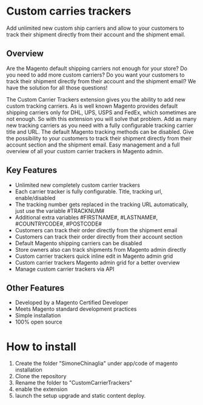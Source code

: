 # Custom carries trackers
Add unlimited new custom ship carriers and allow to your customers to track their shipment directly from their account and the shipment email.

## Overview

Are the Magento default shipping carriers not enough for your store? Do you need to add more custom carriers? Do you want your customers to track their shipment directly from their account and the shipment email? We have the solution for all those questions!

The Custom Carrier Trackers extension gives you the ability to add new custom tracking carriers. As is well known Magento provides default shipping carriers only for DHL, UPS, USPS and FedEx, which sometimes are not enough. So with this extension you will solve that problem. Add as many new tracking carriers as you need with a fully configurable tracking carrier title and URL. The default Magento tracking methods can be disabled. Give the possibility to your customers to track their shipment directly from their account section and the shipment email. Easy management and a full overview of all your custom carrier trackers in Magento admin.

## Key Features

- Unlimited new completely custom carrier trackers
- Each carrier tracker is fully configurable. Title, tracking url, enable/disabled
- The tracking number gets replaced in the tracking URL automatically, just use the variable #TRACKNUM#
- Additional extra variables #FIRSTNAME#, #LASTNAME#, #COUNTRYCODE#, #POSTCODE#
- Customers can track their order directly from the shipment email
- Customers can track their order directly from their account section
- Default Magento shipping carriers can be disabled
- Store owners also can track shipments from Magento admin directly
- Custom carrier trackers quick inline edit in Magento admin grid
- Custom carrier trackers Magento admin grid for a better overview
- Manage custom carrier trackers via API

## Other Features

- Developed by a Magento Certified Developer
- Meets Magento standard development practices
- Simple installation
- 100% open source

# How to install
1. Create the folder "SimoneChinaglia" under app/code of magento installation
2. Clone the repository
3. Rename the folder to "CustomCarrierTrackers"
4. enable the extension
5. launch the setup upgrade and static content deploy. 
